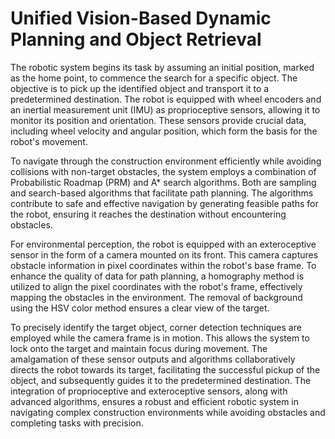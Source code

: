 # Unified Vision-Based Dynamic Planning and Object Retrieval
The robotic system begins its task by assuming an initial position, marked as the home point, to commence the search for a specific object. The objective is to pick up the identified object and transport it to a predetermined destination. The robot is equipped with wheel encoders and an inertial measurement unit (IMU) as proprioceptive sensors, allowing it to monitor its position and orientation. These sensors provide crucial data, including wheel velocity and angular position, which form the basis for the robot's movement.

To navigate through the construction environment efficiently while avoiding collisions with non-target obstacles, the system employs a combination of Probabilistic Roadmap (PRM) and A* search algorithms. Both are sampling and search-based algorithms that facilitate path planning. The algorithms contribute to safe and effective navigation by generating feasible paths for the robot, ensuring it reaches the destination without encountering obstacles.

For environmental perception, the robot is equipped with an exteroceptive sensor in the form of a camera mounted on its front. This camera captures obstacle information in pixel coordinates within the robot's base frame. To enhance the quality of data for path planning, a homography method is utilized to align the pixel coordinates with the robot's frame, effectively mapping the obstacles in the environment. The removal of background using the HSV color method ensures a clear view of the target.

To precisely identify the target object, corner detection techniques are employed while the camera frame is in motion. This allows the system to lock onto the target and maintain focus during movement. The amalgamation of these sensor outputs and algorithms collaboratively directs the robot towards its target, facilitating the successful pickup of the object, and subsequently guides it to the predetermined destination. The integration of proprioceptive and exteroceptive sensors, along with advanced algorithms, ensures a robust and efficient robotic system in navigating complex construction environments while avoiding obstacles and completing tasks with precision.

